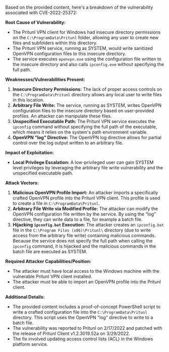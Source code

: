 Based on the provided content, here's a breakdown of the vulnerability associated with CVE-2022-25372:

**Root Cause of Vulnerability:**

*   The Pritunl VPN client for Windows had insecure directory permissions on the `C:\ProgramData\Pritunl` folder, allowing any user to create new files and subfolders within this directory.
*   The Pritunl VPN service, running as SYSTEM, would write sanitized OpenVPN configuration files to this insecure directory.
*   The service executes `openvpn.exe` using the configuration file written to the insecure directory and also calls `ipconfig.exe` without specifying the full path.

**Weaknesses/Vulnerabilities Present:**

1.  **Insecure Directory Permissions:** The lack of proper access controls on the `C:\ProgramData\Pritunl` directory allows any local user to write files in this location.
2.  **Arbitrary File Write:** The service, running as SYSTEM, writes OpenVPN configuration files to the insecure directory based on user-provided profiles. An attacker can manipulate these files.
3.  **Unspecified Executable Path:** The Pritunl VPN service executes the `ipconfig` command without specifying the full path of the executable, which means it relies on the system's path environment variable.
4.  **OpenVPN "log" Directive:** The OpenVPN log directive allows for partial control over the log output written to an arbitrary file.

**Impact of Exploitation:**

*   **Local Privilege Escalation:** A low-privileged user can gain SYSTEM level privileges by leveraging the arbitrary file write vulnerability and the unspecified executable path.

**Attack Vectors:**

1.  **Malicious OpenVPN Profile Import:** An attacker imports a specifically crafted OpenVPN profile into the Pritunl VPN client. This profile is used to create a file in `C:\ProgramData\Pritunl`.
2.  **Arbitrary File Write via Modified Profile:** The attacker can modify the OpenVPN configuration file written by the service. By using the “log” directive, they can write data to a file, for example a batch file.
3.  **Hijacking `ipconfig.bat` Execution:** The attacker creates an `ipconfig.bat` file in the `C:\Program Files (x86)\Pritunl\` directory (due to write access from the arbitrary file write) containing malicious commands. Because the service does not specify the full path when calling the `ipconfig` command, it is hijacked and the malicious commands in the batch file are executed as SYSTEM.

**Required Attacker Capabilities/Position:**

*   The attacker must have local access to the Windows machine with the vulnerable Pritunl VPN client installed.
*   The attacker must be able to import an OpenVPN profile into the Pritunl client.

**Additional Details:**

*   The provided content includes a proof-of-concept PowerShell script to write a crafted configuration file into the `C:\ProgramData\Pritunl` directory. This script uses the OpenVPN "log" directive to write to a batch file.
*   The vulnerability was reported to Pritunl on 2/17/2022 and patched with the release of Pritunl Client v1.2.3019.52a on 3/29/2022.
*   The fix involved updating access control lists (ACL) in the Windows platform service.